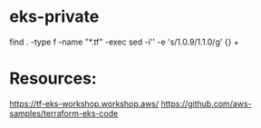# eks-private

find . -type f -name "*.tf" -exec sed -i'' -e 's/1.0.9/1.1.0/g' {} +

# Resources:
https://tf-eks-workshop.workshop.aws/
https://github.com/aws-samples/terraform-eks-code
